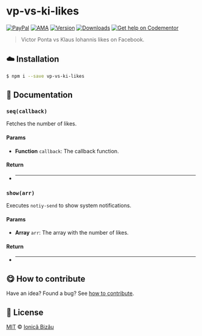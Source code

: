 
# vp-vs-ki-likes

 [![PayPal](https://img.shields.io/badge/%24-paypal-f39c12.svg)][paypal-donations] [![AMA](https://img.shields.io/badge/ask%20me-anything-1abc9c.svg)](https://github.com/IonicaBizau/ama) [![Version](https://img.shields.io/npm/v/vp-vs-ki-likes.svg)](https://www.npmjs.com/package/vp-vs-ki-likes) [![Downloads](https://img.shields.io/npm/dt/vp-vs-ki-likes.svg)](https://www.npmjs.com/package/vp-vs-ki-likes) [![Get help on Codementor](https://cdn.codementor.io/badges/get_help_github.svg)](https://www.codementor.io/johnnyb?utm_source=github&utm_medium=button&utm_term=johnnyb&utm_campaign=github)

> Victor Ponta vs Klaus Iohannis likes on Facebook.

## :cloud: Installation

```sh
$ npm i --save vp-vs-ki-likes
```


## :memo: Documentation


### `seq(callback)`
Fetches the number of likes.

#### Params
- **Function** `callback`: The callback function.

#### Return
- ****

### `show(arr)`
Executes `notiy-send` to show system notifications.

#### Params
- **Array** `arr`: The array with the number of likes.

#### Return
- ****



## :yum: How to contribute
Have an idea? Found a bug? See [how to contribute][contributing].


## :scroll: License

[MIT][license] © [Ionică Bizău][website]

[paypal-donations]: https://www.paypal.com/cgi-bin/webscr?cmd=_s-xclick&hosted_button_id=RVXDDLKKLQRJW
[donate-now]: http://i.imgur.com/6cMbHOC.png

[license]: http://showalicense.com/?fullname=Ionic%C4%83%20Biz%C4%83u%20%3Cbizauionica%40gmail.com%3E%20(http%3A%2F%2Fionicabizau.net)&year=2014#license-mit
[website]: http://ionicabizau.net
[contributing]: /CONTRIBUTING.md
[docs]: /DOCUMENTATION.md
